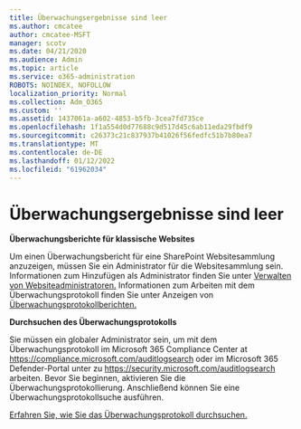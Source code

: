 ```yaml
---
title: Überwachungsergebnisse sind leer
ms.author: cmcatee
author: cmcatee-MSFT
manager: scotv
ms.date: 04/21/2020
ms.audience: Admin
ms.topic: article
ms.service: o365-administration
ROBOTS: NOINDEX, NOFOLLOW
localization_priority: Normal
ms.collection: Adm_O365
ms.custom: ''
ms.assetid: 1437061a-a602-4853-b5fb-3cea7fd735ce
ms.openlocfilehash: 1f1a554d0d77688c9d517d45c6ab11eda29fbdf9
ms.sourcegitcommit: c26373c21c837937b41026f56fedfc51b7b80ea7
ms.translationtype: MT
ms.contentlocale: de-DE
ms.lasthandoff: 01/12/2022
ms.locfileid: "61962034"
---
```

# <a name="auditing-results-are-blank"></a>Überwachungsergebnisse sind leer

**Überwachungsberichte für klassische Websites**
  
Um einen Überwachungsbericht für eine SharePoint Websitesammlung anzuzeigen, müssen Sie ein Administrator für die Websitesammlung sein. Informationen zum Hinzufügen als Administrator finden Sie unter [Verwalten von Websiteadministratoren.](https://docs.microsoft.com/sharepoint/manage-site-collection-administrators) Informationen zum Arbeiten mit dem Überwachungsprotokoll finden Sie unter Anzeigen von [Überwachungsprotokollberichten.](https://support.microsoft.com/office/view-audit-log-reports-b37c5869-1b47-4a82-a30d-ea20070fe527)
  
**Durchsuchen des Überwachungsprotokolls**
  
Sie müssen ein globaler Administrator sein, um mit dem Überwachungsprotokoll im Microsoft 365 Compliance Center at <https://compliance.microsoft.com/auditlogsearch> oder im Microsoft 365 Defender-Portal unter zu <https://security.microsoft.com/auditlogsearch> arbeiten. Bevor Sie beginnen, aktivieren Sie die Überwachungsprotokollierung. Anschließend können Sie eine Überwachungsprotokollsuche ausführen.
  
[Erfahren Sie, wie Sie das Überwachungsprotokoll durchsuchen.](https://docs.microsoft.com/microsoft-365/compliance/search-the-audit-log-in-security-and-compliance#search-the-audit-log)
